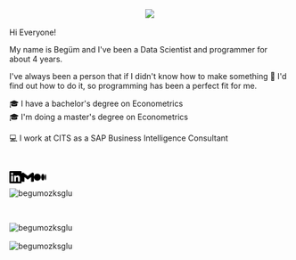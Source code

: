 <div id="header" align="center">
  <img src="https://media.giphy.com/media/bn7hlyp0Cmcg0/giphy.gif" width="400"/>
  
</div>

Hi Everyone! <br>

My name is Begüm and I've been a Data Scientist and programmer for about 4 years.


I've always been a person that if I didn't know how to make something      🔎      I'd find out how to do it, so programming has been a perfect fit for me.


🎓      I have a bachelor's degree on Econometrics <br>
🎓      I'm doing a master's degree on Econometrics

💻      I work at CITS as a SAP Business Intelligence Consultant

<br>

[<img align="left" alt="begumozkisaoglu | LinkedIn" width="22px" src="./linkedin.svg" />][linkedin]
[<img align="left" alt="begumozkisaoglu | Gmail" width="22px" src="./gmail.svg" />][gmail]
[<img align="left" alt="begumozkisaoglu | Medium" width="22px" src="./medium.svg" />][medium]




[linkedin]: https://www.linkedin.com/in/beg%C3%BCm%C3%B6zkisao%C4%9Flu-962311182/
[gmail]: mailto:begumozkisaoglu@gmail.com
[medium]: https://medium.com/@begumozkisaoglu

<br> 


<p align="left"> <img src="https://komarev.com/ghpvc/?username=begumozksglu&label=Profile%20views&color= 0e75b6&style=flat" alt="begumozksglu" /> </p>


</p>

<br>

<p><img align="left" src="https://github-readme-stats.vercel.app/api/top-langs?username=begumozksglu&show_icons=true&locale=en&layout=compact" alt="begumozksglu" /> </p> 
<br>
<p> <img align="center" src="https://github-readme-stats.vercel.app/api?username=begumozksglu&show_icons=true&locale=en" alt="begumozksglu" /> </p>


